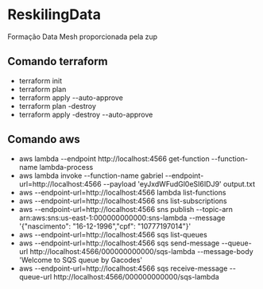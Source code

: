 # ReskilingData
Formação Data Mesh proporcionada pela zup

## Comando terraform
- terraform init
- terraform plan
- terraform apply --auto-approve 
- terraform plan -destroy
- terraform apply -destroy --auto-approve 

## Comando aws
  - aws lambda --endpoint http://localhost:4566 get-function --function-name lambda-process
  - aws lambda invoke --function-name gabriel --endpoint-url=http://localhost:4566 --payload 'eyJxdWFudGl0eSI6IDJ9' output.txt
  - aws --endpoint-url=http://localhost:4566 lambda list-functions
  - aws --endpoint-url=http://localhost:4566 sns list-subscriptions
  - aws --endpoint-url=http://localhost:4566 sns publish --topic-arn arn:aws:sns:us-east-1:000000000000:sns-lambda --message '{"nascimento": "16-12-1996","cpf": "10777197014"}'
  - aws --endpoint-url=http://localhost:4566 sqs list-queues
  - aws --endpoint-url=http://localhost:4566 sqs send-message --queue-url http://localhost:4566/000000000000/sqs-lambda --message-body 'Welcome to SQS queue by Gacodes'
  - aws --endpoint-url=http://localhost:4566 sqs receive-message --queue-url http://localhost:4566/000000000000/sqs-lambda
